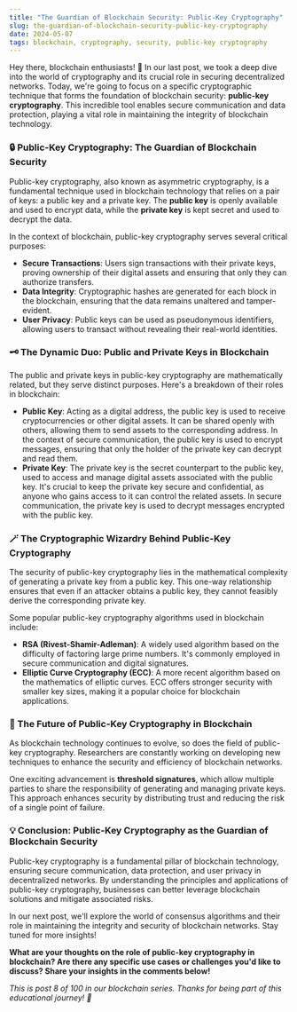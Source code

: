 ```yaml
---
title: "The Guardian of Blockchain Security: Public-Key Cryptography"
slug: the-guardian-of-blockchain-security-public-key-cryptography
date: 2024-05-07
tags: blockchain, cryptography, security, public-key cryptography
---
```


Hey there, blockchain enthusiasts! 🎉 In our last post, we took a deep dive into the world of cryptography and its crucial role in securing decentralized networks. Today, we're going to focus on a specific cryptographic technique that forms the foundation of blockchain security: **public-key cryptography**. This incredible tool enables secure communication and data protection, playing a vital role in maintaining the integrity of blockchain technology.

### 🔒 Public-Key Cryptography: The Guardian of Blockchain Security

Public-key cryptography, also known as asymmetric cryptography, is a fundamental technique used in blockchain technology that relies on a pair of keys: a public key and a private key. The **public key** is openly available and used to encrypt data, while the **private key** is kept secret and used to decrypt the data.

In the context of blockchain, public-key cryptography serves several critical purposes:

- **Secure Transactions**: Users sign transactions with their private keys, proving ownership of their digital assets and ensuring that only they can authorize transfers.
- **Data Integrity**: Cryptographic hashes are generated for each block in the blockchain, ensuring that the data remains unaltered and tamper-evident.
- **User Privacy**: Public keys can be used as pseudonymous identifiers, allowing users to transact without revealing their real-world identities.

### 🗝️ The Dynamic Duo: Public and Private Keys in Blockchain

The public and private keys in public-key cryptography are mathematically related, but they serve distinct purposes. Here's a breakdown of their roles in blockchain:

- **Public Key**: Acting as a digital address, the public key is used to receive cryptocurrencies or other digital assets. It can be shared openly with others, allowing them to send assets to the corresponding address. In the context of secure communication, the public key is used to encrypt messages, ensuring that only the holder of the private key can decrypt and read them.
- **Private Key**: The private key is the secret counterpart to the public key, used to access and manage digital assets associated with the public key. It's crucial to keep the private key secure and confidential, as anyone who gains access to it can control the related assets. In secure communication, the private key is used to decrypt messages encrypted with the public key.

### 🪄 The Cryptographic Wizardry Behind Public-Key Cryptography

The security of public-key cryptography lies in the mathematical complexity of generating a private key from a public key. This one-way relationship ensures that even if an attacker obtains a public key, they cannot feasibly derive the corresponding private key.

Some popular public-key cryptography algorithms used in blockchain include:

- **RSA (Rivest-Shamir-Adleman)**: A widely used algorithm based on the difficulty of factoring large prime numbers. It's commonly employed in secure communication and digital signatures.
- **Elliptic Curve Cryptography (ECC)**: A more recent algorithm based on the mathematics of elliptic curves. ECC offers stronger security with smaller key sizes, making it a popular choice for blockchain applications.

### 🔮 The Future of Public-Key Cryptography in Blockchain

As blockchain technology continues to evolve, so does the field of public-key cryptography. Researchers are constantly working on developing new techniques to enhance the security and efficiency of blockchain networks.

One exciting advancement is **threshold signatures**, which allow multiple parties to share the responsibility of generating and managing private keys. This approach enhances security by distributing trust and reducing the risk of a single point of failure.

### 💡 Conclusion: Public-Key Cryptography as the Guardian of Blockchain Security

Public-key cryptography is a fundamental pillar of blockchain technology, ensuring secure communication, data protection, and user privacy in decentralized networks. By understanding the principles and applications of public-key cryptography, businesses can better leverage blockchain solutions and mitigate associated risks.

In our next post, we'll explore the world of consensus algorithms and their role in maintaining the integrity and security of blockchain networks. Stay tuned for more insights!

**What are your thoughts on the role of public-key cryptography in blockchain? Are there any specific use cases or challenges you'd like to discuss? Share your insights in the comments below!**

*This is post 8 of 100 in our blockchain series. Thanks for being part of this educational journey! 🚀*
